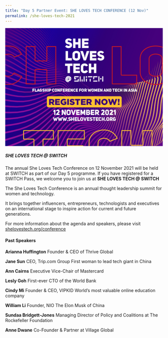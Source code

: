 ```yaml
---
title: "Day 5 Partner Event: SHE LOVES TECH CONFERENCE (12 Nov)"
permalink: /she-loves-tech-2021
---
```

![Alt text for image on Isomer site](/images/SLT_Opt05_1200x900_R019.jpg)

##### SHE LOVES TECH @ SWITCH

The annual She Loves Tech Conference on 12 November 2021 will be held at SWITCH as part of our Day 5 programme. If you have registered for a SWITCH Pass, we welcome you to join us at **SHE LOVES TECH @ SWITCH**

The She Loves Tech Conference is an annual thought leadership summit for women and technology.

It brings together influencers, entrepreneurs, technologists and executives on an international stage to inspire action for current and future generations.

For more information about the agenda and speakers, please visit [shelovestech.org/conference](https://www.shelovestech.org/conference)

#### Past Speakers

**Arianna Huffington**
Founder & CEO of Thrive Global

**Jane Sun**
CEO, Trip.com Group
First woman to lead tech giant in China

**Ann Cairns**
Executive Vice-Chair of Mastercard

**Lesly Goh**
First-ever CTO of the World Bank

**Cindy Mi**
Founder & CEO, VIPKID
World’s most valuable online education company

**William Li**
Founder, NIO
The Elon Musk of China

**Sundaa Bridgett-Jones**
Managing Director of Policy and Coalitions at The Rockefeller Foundation

**Anne Dwane**
Co-Founder & Partner at Village Global